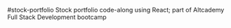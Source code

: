 #stock-portfolio
Stock portfolio code-along using React; part of Altcademy Full Stack Development bootcamp
